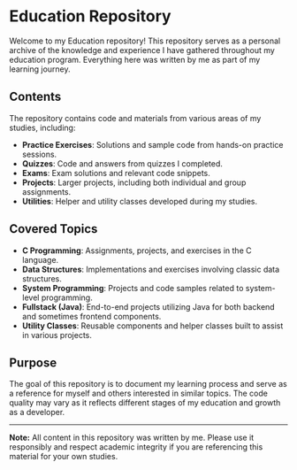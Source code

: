 # Education Repository

Welcome to my Education repository! This repository serves as a personal archive of the knowledge and experience I have gathered throughout my education program. Everything here was written by me as part of my learning journey.

## Contents

The repository contains code and materials from various areas of my studies, including:

- **Practice Exercises**: Solutions and sample code from hands-on practice sessions.
- **Quizzes**: Code and answers from quizzes I completed.
- **Exams**: Exam solutions and relevant code snippets.
- **Projects**: Larger projects, including both individual and group assignments.
- **Utilities**: Helper and utility classes developed during my studies.

## Covered Topics

- **C Programming**: Assignments, projects, and exercises in the C language.
- **Data Structures**: Implementations and exercises involving classic data structures.
- **System Programming**: Projects and code samples related to system-level programming.
- **Fullstack (Java)**: End-to-end projects utilizing Java for both backend and sometimes frontend components.
- **Utility Classes**: Reusable components and helper classes built to assist in various projects.

## Purpose

The goal of this repository is to document my learning process and serve as a reference for myself and others interested in similar topics. The code quality may vary as it reflects different stages of my education and growth as a developer.

---

**Note:** All content in this repository was written by me. Please use it responsibly and respect academic integrity if you are referencing this material for your own studies.
